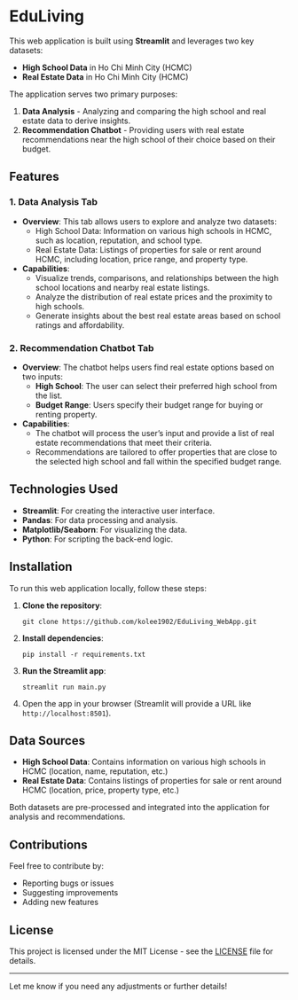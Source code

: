 # EduLiving

This web application is built using **Streamlit** and leverages two key datasets:
- **High School Data** in Ho Chi Minh City (HCMC)
- **Real Estate Data** in Ho Chi Minh City (HCMC)

The application serves two primary purposes:
1. **Data Analysis** - Analyzing and comparing the high school and real estate data to derive insights.
2. **Recommendation Chatbot** - Providing users with real estate recommendations near the high school of their choice based on their budget.

## Features

### 1. **Data Analysis Tab**
   - **Overview**: This tab allows users to explore and analyze two datasets:
     - High School Data: Information on various high schools in HCMC, such as location, reputation, and school type.
     - Real Estate Data: Listings of properties for sale or rent around HCMC, including location, price range, and property type.
   - **Capabilities**:
     - Visualize trends, comparisons, and relationships between the high school locations and nearby real estate listings.
     - Analyze the distribution of real estate prices and the proximity to high schools.
     - Generate insights about the best real estate areas based on school ratings and affordability.

### 2. **Recommendation Chatbot Tab**
   - **Overview**: The chatbot helps users find real estate options based on two inputs:
     - **High School**: The user can select their preferred high school from the list.
     - **Budget Range**: Users specify their budget range for buying or renting property.
   - **Capabilities**:
     - The chatbot will process the user’s input and provide a list of real estate recommendations that meet their criteria.
     - Recommendations are tailored to offer properties that are close to the selected high school and fall within the specified budget range.

## Technologies Used
- **Streamlit**: For creating the interactive user interface.
- **Pandas**: For data processing and analysis.
- **Matplotlib/Seaborn**: For visualizing the data.
- **Python**: For scripting the back-end logic.

## Installation

To run this web application locally, follow these steps:

1. **Clone the repository**:
   ```
   git clone https://github.com/kolee1902/EduLiving_WebApp.git
   ```

2. **Install dependencies**:
   ```
   pip install -r requirements.txt
   ```

3. **Run the Streamlit app**:
   ```
   streamlit run main.py
   ```

4. Open the app in your browser (Streamlit will provide a URL like `http://localhost:8501`).

## Data Sources
- **High School Data**: Contains information on various high schools in HCMC (location, name, reputation, etc.)
- **Real Estate Data**: Contains listings of properties for sale or rent around HCMC (location, price, property type, etc.)

Both datasets are pre-processed and integrated into the application for analysis and recommendations.

## Contributions

Feel free to contribute by:
- Reporting bugs or issues
- Suggesting improvements
- Adding new features

## License

This project is licensed under the MIT License - see the [LICENSE](LICENSE) file for details.

---

Let me know if you need any adjustments or further details!
